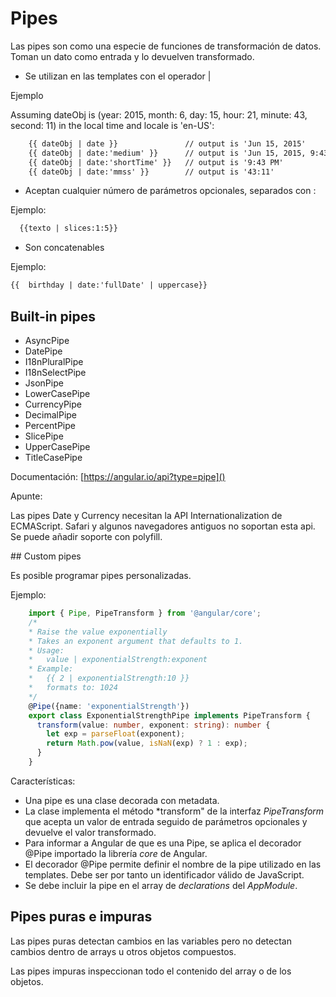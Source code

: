 # Pipes

Las pipes son como una especie de funciones de transformación de datos. Toman un dato como entrada y lo devuelven transformado.

- Se utilizan en las templates con el operador | 

Ejemplo

Assuming dateObj is (year: 2015, month: 6, day: 15, hour: 21, minute: 43, second: 11) in the local time and locale is 'en-US':

```html
    {{ dateObj | date }}               // output is 'Jun 15, 2015'
    {{ dateObj | date:'medium' }}      // output is 'Jun 15, 2015, 9:43:11 PM'
    {{ dateObj | date:'shortTime' }}   // output is '9:43 PM'
    {{ dateObj | date:'mmss' }}        // output is '43:11'
```

- Aceptan cualquier número de parámetros opcionales, separados con :

Ejemplo:

```html
  {{texto | slices:1:5}}
```

- Son concatenables

Ejemplo: 

```html
{{  birthday | date:'fullDate' | uppercase}}
```

## Built-in pipes

- AsyncPipe
- DatePipe
- I18nPluralPipe
- I18nSelectPipe
- JsonPipe
- LowerCasePipe
- CurrencyPipe
- DecimalPipe
- PercentPipe
- SlicePipe
- UpperCasePipe
- TitleCasePipe

Documentación: [https://angular.io/api?type=pipe]()

Apunte: 

Las pipes Date y Currency necesitan la API Internationalization de ECMAScript. Safari y algunos navegadores antiguos no soportan esta api. Se puede añadir soporte con polyfill.

  <script src="https://cdn.polyfill.io/v2/polyfill.min.js?features=Intl.~locale.en"></script>

## Custom pipes

Es posible programar pipes personalizadas.

Ejemplo:

``` typescript
    import { Pipe, PipeTransform } from '@angular/core';
    /*
    * Raise the value exponentially
    * Takes an exponent argument that defaults to 1.
    * Usage:
    *   value | exponentialStrength:exponent
    * Example:
    *   {{ 2 | exponentialStrength:10 }}
    *   formats to: 1024
    */
    @Pipe({name: 'exponentialStrength'})
    export class ExponentialStrengthPipe implements PipeTransform {
      transform(value: number, exponent: string): number {
        let exp = parseFloat(exponent);
        return Math.pow(value, isNaN(exp) ? 1 : exp);
      }
    }
```

Características:

- Una pipe es una clase decorada con metadata.
- La clase implementa el método *transform" de la interfaz *PipeTransform* que acepta un valor de entrada seguido de parámetros opcionales y devuelve el valor transformado.
- Para informar a Angular de que es una Pipe, se aplica el decorador @Pipe importado la librería *core* de Angular.
- El decorador @Pipe permite definir el nombre de la pipe utilizado en las templates. Debe ser por tanto un identificador válido de JavaScript.
- Se debe incluir la pipe en el array de *declarations* del *AppModule*.

## Pipes puras e impuras

Las pipes puras detectan cambios en las variables pero no detectan cambios dentro de arrays u otros objetos compuestos.

Las pipes impuras inspeccionan todo el contenido del array o de los objetos.
